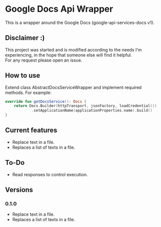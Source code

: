 # Google Docs Api Wrapper

This is a wrapper around the Google Docs (google-api-services-docs v1).

## Disclaimer :)
This project was started and is modified according to the needs I'm experiencing, in the hope that someone else will find it helpful.  
For any request please open an issue.

## How to use

Extend class AbstractDocsServiceWrapper and implement required methods. For example:
```kotlin
override fun getDocsService(): Docs {
    return Docs.Builder(httpTransport, jsonFactory, loadCredential())
            .setApplicationName(applicationProperties.name).build()
}
 ```

## Current features
* Replace text in a file.
* Replaces a list of texts in a file.

## To-Do
* Read responses to control execution.

## Versions
### 0.1.0
* Replace text in a file.
* Replaces a list of texts in a file.
